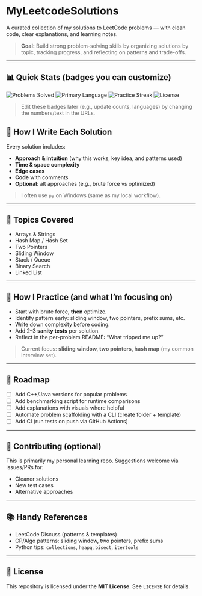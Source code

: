 # MyLeetcodeSolutions

A curated collection of my solutions to LeetCode problems — with clean code, clear explanations, and learning notes.

> **Goal:** Build strong problem-solving skills by organizing solutions by topic, tracking progress, and reflecting on patterns and trade-offs.

---

## 📊 Quick Stats (badges you can customize)

![Problems Solved](https://img.shields.io/badge/Problems_Solved-165-blue)
![Primary Language](https://img.shields.io/badge/Python-3.11+-yellow)
![Practice Streak](https://img.shields.io/badge/Practice-Streak-brightgreen)
![License](https://img.shields.io/badge/License-MIT-lightgrey)

> Edit these badges later (e.g., update counts, languages) by changing the numbers/text in the URLs.

## 🧩 How I Write Each Solution

Every solution includes:
- **Approach & intuition** (why this works, key idea, and patterns used)
- **Time & space complexity**
- **Edge cases**
- **Code** with comments
- **Optional**: alt approaches (e.g., brute force vs optimized)


> I often use `py` on Windows (same as my local workflow).

---

## 🧠 Topics Covered

- Arrays & Strings
- Hash Map / Hash Set
- Two Pointers
- Sliding Window
- Stack / Queue
- Binary Search
- Linked List

---


## 🧭 How I Practice (and what I’m focusing on)

- Start with brute force, **then** optimize.
- Identify pattern early: sliding window, two pointers, prefix sums, etc.
- Write down complexity before coding.
- Add 2–3 **sanity tests** per solution.
- Reflect in the per-problem README: “What tripped me up?”

> Current focus: **sliding window, two pointers, hash map** (my common interview set).

---

## 🔁 Roadmap

- [ ] Add C++/Java versions for popular problems
- [ ] Add benchmarking script for runtime comparisons
- [ ] Add explanations with visuals where helpful
- [ ] Automate problem scaffolding with a CLI (create folder + template)
- [ ] Add CI (run tests on push via GitHub Actions)

---

## 🤝 Contributing (optional)

This is primarily my personal learning repo. Suggestions welcome via issues/PRs for:
- Cleaner solutions
- New test cases
- Alternative approaches

---

## 📚 Handy References

- LeetCode Discuss (patterns & templates)
- CP/Algo patterns: sliding window, two pointers, prefix sums
- Python tips: `collections`, `heapq`, `bisect`, `itertools`

---

## 📄 License

This repository is licensed under the **MIT License**. See `LICENSE` for details.
